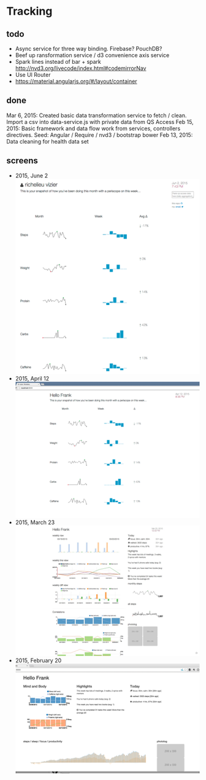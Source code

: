 # Tracking

## todo

- Async service for three way binding. Firebase? PouchDB?
- Beef up ransformation service / d3 convenience axis service
- Spark lines instead of bar + spark http://nvd3.org/livecode/index.html#codemirrorNav
- Use UI Router
- https://material.angularjs.org/#/layout/container

## done

Mar 6, 2015: Created basic data transformation service to fetch / clean. Import a csv into data-service.js with private data from QS Access
Feb 15, 2015: Basic framework and data flow work from services, controllers directives. Seed: Angular / Require / nvd3 / bootstrap bower
Feb 13, 2015: Data cleaning for health data set

## screens

- 2015, June 2
  ![snapshot-2015-0602.png](docs/snapshot-2015-0602.png "Screenshot")
- 2015, April 12
  ![docs/snapshot-2015-0412.png](docs/snapshot-2015-0412.png "Screenshot")
- 2015, March 23
  ![docs/snapshot-2015-0323.jpg](docs/snapshot-2015-0323.jpg "Screenshot")
- 2015, February 20
  ![docs/snapshot-2015-0220.png](docs/snapshot-2015-0220.png "Screenshot")
